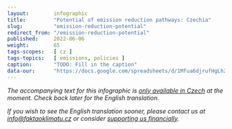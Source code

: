 ```yaml
---
layout:        infographic
title:         "Potential of emission reduction pathways: Czechia"
slug:          "emission-reduction-potential"
redirect_from: "/emission-reduction-potential"
published:     2022-06-06
weight:        65
tags-scopes:   [ cz ]
tags-topics:   [ emissions, policies ]
caption:       "TODO: Fill in the caption"
data-our:      "https://docs.google.com/spreadsheets/d/1Mfua6djrufHgLh2MjNLxkJd7NxtaK1vVX2m8xLPGZLg/edit?usp=sharing"
---
```


_The accompanying text for this infographic is [only available in Czech](https://faktaoklimatu.cz/infografiky/potencial-zpusobu-snizeni-emisi) at the moment. Check back later for the English translation._

_If you wish to see the English translation sooner, please contact us at [info@faktaoklimatu.cz](mailto:info@faktaoklimatu.cz) or consider [supporting us financially](https://www.darujme.cz/projekt/1203742)._
